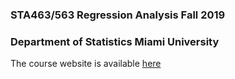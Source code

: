 ### STA463/563 Regression Analysis Fall 2019

### Department of Statistics Miami University

The course website is available [here](https://statslee.github.io/STA463_563_Fall2019)
